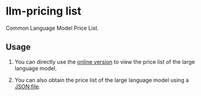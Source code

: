 # llm-pricing list

Common Language Model Price List.

## Usage

1. You can directly use the [online version](https://llm-pricing-list.solowithai.com) to view the price list of the large language model.

2. You can also obtain the price list of the large language model using a [JSON file](src/data.json).